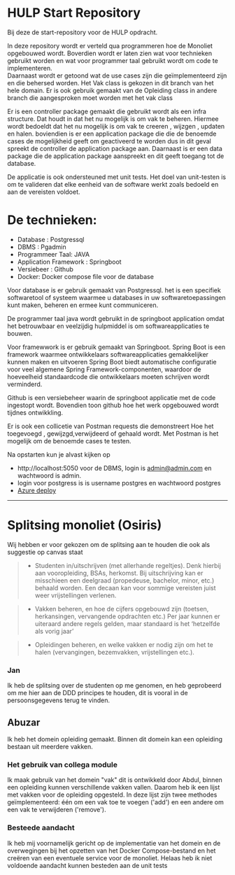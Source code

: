 # HULP Start Repository

Bij deze de start-repository voor de HULP opdracht.

In deze repository wordt er verteld qua programmeren hoe de Monoliet opgebouwed wordt. 
Boverdien wordt er laten zien wat voor technieken gebruikt worden en wat voor programmer taal gebruikt wordt om code te implementeren.  
Daarnaast wordt er getoond wat de use cases zijn die geïmplementeerd zijn en die behersed worden. Het Vak class is gekozen in dit branch 
van het hele domain. Er is ook gebruik gemaakt van de Opleiding class in andere branch die aangesproken moet worden met het vak class

Er is een controller package gemaakt die gebruikt wordt als een infra structure. Dat houdt in dat het nu mogelijk is om vak te beheren.
Hiermee wordt bedoeldt dat het nu mogelijk is om vak te creeren , wijzgen , updaten en halen. boviendien is er een application package die 
die de benoemde cases de mogelijkheid geeft om geactiveerd te worden dus in dit geval spreekt de controller de application package aan.
Daarnaast is er een data package die de application package aanspreekt en dit geeft toegang tot de database.

De applicatie is ook ondersteuned met unit tests. Het doel van unit-testen is om te valideren dat elke eenheid van de software werkt zoals bedoeld en aan de vereisten voldoet.

# De technieken:
* Database : Postgressql
* DBMS : Pgadmin
* Programmeer Taal: JAVA
* Application Framework : Springboot
* Versiebeer : Github
* Docker: Docker compose file voor de database 

Voor database is er gebruik gemaakt van Postgressql. het is een specifiek softwaretool of systeem 
waarmee u databases in uw softwaretoepassingen kunt maken, beheren en ermee kunt communiceren. 

De programmer taal java wordt gebruikt in de springboot application omdat het betrouwbaar en veelzijdig hulpmiddel is om softwareapplicaties te bouwen.

Voor framewwork is er gebruik gemaakt van Springboot. Spring Boot is een framework waarmee ontwikkelaars softwareapplicaties gemakkelijker kunnen maken en uitvoeren
Spring Boot biedt automatische configuratie voor veel algemene Spring Framework-componenten,
waardoor de hoeveelheid standaardcode die ontwikkelaars moeten schrijven wordt verminderd. 

Github is een versiebeheer waarin de springboot applicatie met de code ingestopt wordt. Bovendien toon github hoe het werk opgebouwed wordt tijdnes ontwikkling.

Er is ook een collicetie van Postman requests die demonstreert Hoe het toegevoegd , gewijzgd,verwijdeerd of gehaald wordt.
Met Postman is het mogelijk om de benoemde cases te testen.

Na opstarten kun je alvast kijken op


* http://localhost:5050 voor de DBMS, login is admin@admin.com en wachtwoord is admin.
* login voor postgress is is username postgres en wachtwoord postgres
* [Azure deploy](https://huilen.huilen.p.azurewebsites.net)
---
# Splitsing monoliet (Osiris)
Wij hebben er voor gekozen om de splitsing aan te houden die ook als suggestie op canvas staat

> * Studenten in/uitschrijven (met allerhande regeltjes). 
Denk hierbij aan vooropleiding, BSAs, herkomst. Bij uitschrijving kan er misschieen een deelgraad (propedeuse, bachelor, minor, etc.) 
behaald worden. Een decaan kan voor sommige vereisten juist weer vrijstellingen verlenen.

>* Vakken beheren, en hoe de cijfers opgebouwd zijn (toetsen, herkansingen, vervangende opdrachten etc.)
  Per jaar kunnen er uiteraard andere regels gelden, maar standaard is het ‘hetzelfde als vorig jaar’

>* Opleidingen beheren, en welke vakken er nodig zijn om het te halen (vervangingen, bezemvakken, vrijstellingen etc.).

### Jan
Ik heb de splitsing over de studenten op me genomen, en heb geprobeerd om me hier aan de DDD principes te houden,
dit is vooral in de persoonsgegevens terug te vinden. 

## Abuzar
Ik heb het domein opleiding gemaakt. Binnen dit domein kan een opleiding bestaan uit meerdere vakken.

### Het gebruik van collega module
Ik maak gebruik van het domein "vak" dit is ontwikkeld door Abdul, binnen een opleiding kunnen verschillende vakken vallen. Daarom heb ik een lijst met vakken voor de opleiding opgesteld. In deze lijst zijn twee methodes geïmplementeerd: één om een vak toe te voegen ('add') en een andere om een vak te verwijderen ('remove').

### Besteede aandacht
Ik heb mij voornamelijk gericht op de implementatie van het domein en de overwegingen bij het opzetten van het Docker Compose-bestand en het creëren van een eventuele service voor de monoliet. Helaas heb ik niet voldoende aandacht kunnen besteden aan de unit tests
